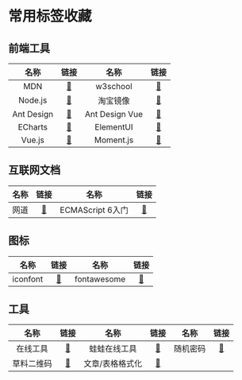 # 常用标签收藏

## 前端工具

名称|链接|名称|链接
:-:|:-:|:-:|:-:
MDN|[:memo:](https://developer.mozilla.org/zh-CN/docs/Learn)|w3school|[:memo:](https://www.w3school.com.cn/)
Node.js|[:memo:](http://nodejs.cn/)|淘宝镜像|[:memo:](http://npm.taobao.org/)
Ant Design|[:memo:](https://ant.design/index-cn)|Ant Design Vue|[:memo:](https://www.antdv.com/docs/vue/introduce-cn/)
ECharts|[:memo:](https://www.echartsjs.com/zh/index.html)|ElementUI|[:memo:](https://element.eleme.io/#/zh-CN/component/installation)
Vue.js|[:memo:](https://cn.vuejs.org/v2/guide/)|Moment.js|[:memo:](http://momentjs.cn/)

## 互联网文档

名称|链接|名称|链接
:-:|:-:|:-:|:-:
网道|[:memo:](https://wangdoc.com/)|ECMAScript 6入门|[:memo:](http://es6.ruanyifeng.com/)

## 图标

名称|链接|名称|链接
:-:|:-:|:-:|:-:
iconfont|[:memo:](http://iconfont.cn/)|fontawesome|[:memo:](http://fontawesome.dashgame.com/)

## 工具

名称|链接|名称|链接|名称|链接
:-:|:-:|:-:|:-:|:-:|:-:
在线工具|[:memo:](https://tool.lu/)|蛙蛙在线工具|[:memo:](https://www.iamwawa.cn/daxiaoxie.html)|随机密码|[:memo:](http://www.atool.org/password.php)
草料二维码|[:memo:](https://cli.im/)|文章/表格格式化|[:memo:](http://qi.mofangyu.com/)
